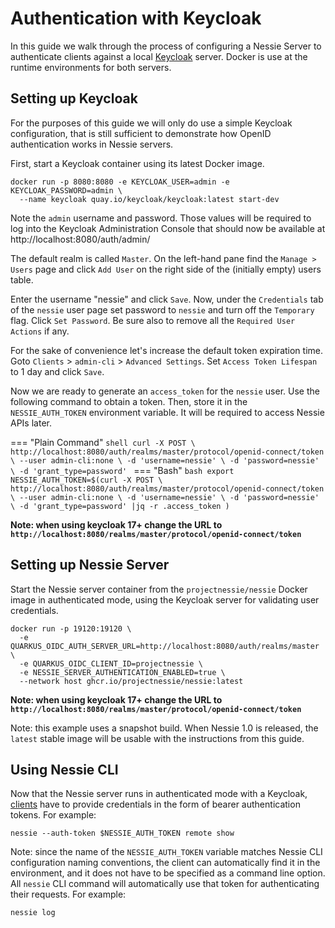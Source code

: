 # Authentication with Keycloak

In this guide we walk through the process of configuring a Nessie Server to authenticate clients against 
a local [Keycloak](https://www.keycloak.org/) server. Docker is use at the runtime environments for both servers.

## Setting up Keycloak

For the purposes of this guide we will only do use a simple Keycloak configuration, that is still sufficient to
demonstrate how OpenID authentication works in Nessie servers.

First, start a Keycloak container using its latest Docker image.

```shell
docker run -p 8080:8080 -e KEYCLOAK_USER=admin -e KEYCLOAK_PASSWORD=admin \
  --name keycloak quay.io/keycloak/keycloak:latest start-dev
```

Note the `admin` username and password. Those values will be required to log into the Keycloak Administration Console
that should now be available at http://localhost:8080/auth/admin/

The default realm is called `Master`. On the left-hand pane find the `Manage > Users` page and click `Add User` on the
right side of the (initially empty) users table.

Enter the username "nessie" and click `Save`. Now, under the `Credentials` tab of the `nessie` user page set password
to `nessie` and turn off the `Temporary` flag. Click `Set Password`.
Be sure also to remove all the `Required User Actions` if any.

For the sake of convenience let's increase the default token expiration time.
Goto `Clients` > `admin-cli` > `Advanced Settings`. Set `Access Token Lifespan` to 1 day and click `Save`.

Now we are ready to generate an `access_token` for the `nessie` user. Use the following command
to obtain a token. Then, store it in the `NESSIE_AUTH_TOKEN` environment variable.
It will be required to access Nessie APIs later.

=== "Plain Command"
    ```shell
    curl -X POST \
      http://localhost:8080/auth/realms/master/protocol/openid-connect/token \
      --user admin-cli:none \
      -d 'username=nessie' \
      -d 'password=nessie' \
      -d 'grant_type=password'
    ```
=== "Bash"
    ```bash
    export NESSIE_AUTH_TOKEN=$(curl -X POST \
      http://localhost:8080/auth/realms/master/protocol/openid-connect/token \
      --user admin-cli:none \
      -d 'username=nessie' \
      -d 'password=nessie' \
      -d 'grant_type=password' |jq -r .access_token
      )
    ```

**Note: when using keycloak 17+ change the URL to `http://localhost:8080/realms/master/protocol/openid-connect/token`**

## Setting up Nessie Server

Start the Nessie server container from the `projectnessie/nessie` Docker image in authenticated mode,
using the Keycloak server for validating user credentials.

```shell
docker run -p 19120:19120 \
  -e QUARKUS_OIDC_AUTH_SERVER_URL=http://localhost:8080/auth/realms/master \
  -e QUARKUS_OIDC_CLIENT_ID=projectnessie \
  -e NESSIE_SERVER_AUTHENTICATION_ENABLED=true \
  --network host ghcr.io/projectnessie/nessie:latest
```

**Note: when using keycloak 17+ change the URL to `http://localhost:8080/realms/master/protocol/openid-connect/token`**

Note: this example uses a snapshot build. When Nessie 1.0 is released, the `latest` stable image will be usable
with the instructions from this guide.

## Using Nessie CLI

Now that the Nessie server runs in authenticated mode with a Keycloak, [clients](../tools/cli.md) have to provide
credentials in the form of bearer authentication tokens. For example:

```shell
nessie --auth-token $NESSIE_AUTH_TOKEN remote show
```

Note: since the name of the `NESSIE_AUTH_TOKEN` variable matches Nessie CLI configuration naming conventions,
the client can automatically find it in the environment, and it does not have to be specified as a command line option.
All `nessie` CLI command will automatically use that token for authenticating their requests.
For example:

```shell
nessie log
```
